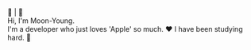 ⏾ |  <br>
Hi, I'm Moon-Young. <br>
I'm a developer who just loves 'Apple' so much. ❤︎
I have been studying hard. 👋
